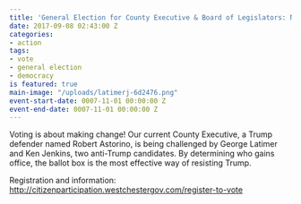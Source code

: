 ```yaml
---
title: 'General Election for County Executive & Board of Legislators: November 7th'
date: 2017-09-08 02:43:00 Z
categories:
- action
tags:
- vote
- general election
- democracy
is featured: true
main-image: "/uploads/latimerj-6d2476.png"
event-start-date: 0007-11-01 00:00:00 Z
event-end-date: 0007-11-01 00:00:00 Z
---
```


Voting is about making change! Our current County Executive, a Trump defender named Robert Astorino, is being challenged by George Latimer and Ken Jenkins, two anti-Trump candidates. By determining who gains office, the ballot box is the most effective way of resisting Trump.

Registration and information: http://citizenparticipation.westchestergov.com/register-to-vote